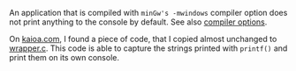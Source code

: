 An application that is compiled with `minGw's -mwindows` compiler option does not print
anything to the console by default. See also [compiler options](https://github.com/ReneNyffenegger/development_misc/blob/master/c%2B%2B/gcc/compiler_options/mwindows_mconsole.bat).

On [kaioa.com](http://kaioa.com/node/63), I found a piece of code, that I copied almost unchanged to 
[wrapper.c](https://raw.github.com/ReneNyffenegger/development_misc/master/windows/captureStdOutErr/wrapper.c). This code
is able to capture the strings printed with `printf()` and print them on its own console. 
